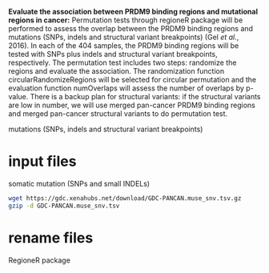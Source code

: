 
**Evaluate the association between PRDM9 binding regions and mutational regions in cancer:** Permutation tests through regioneR package will be performed to assess the overlap between the PRDM9 binding regions and mutations (SNPs, indels and structural variant breakpoints) (Gel _et al._, 2016). In each of the 404 samples, the PRDM9 binding regions will be tested with SNPs plus indels and structural variant breakpoints, respectively. The permutation test includes two steps: randomize the regions and evaluate the association. The randomization function circularRandomizeRegions will be selected for circular permutation and the evaluation function numOverlaps will assess the number of overlaps by p-value. There is a backup plan for structural variants: if the structural variants are low in number, we will use merged pan-cancer PRDM9 binding regions and merged pan-cancer structural variants to do permutation test.

mutations (SNPs, indels and structural variant breakpoints)



# input files
somatic mutation (SNPs and small INDELs)
```bash
wget https://gdc.xenahubs.net/download/GDC-PANCAN.muse_snv.tsv.gz
gzip -d GDC-PANCAN.muse_snv.tsv
```
# rename files
RegioneR package
<!--stackedit_data:
eyJoaXN0b3J5IjpbMTM5MjI4Mjc3Niw3NDEzMTk0NTIsMTM2Nj
U1NDk3OSwtMjEwODAwNDkwMCwxODQwNjk0MjM5LDExNzgwNDg4
NTQsNzMwOTk4MTE2XX0=
-->